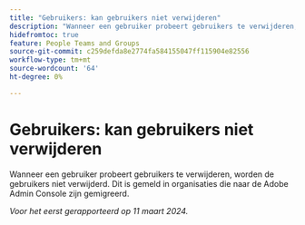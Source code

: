 ```yaml
---
title: "Gebruikers: kan gebruikers niet verwijderen"
description: "Wanneer een gebruiker probeert gebruikers te verwijderen, worden de gebruikers niet verwijderd. Dit is gemeld in organisaties die naar de Adobe Admin Console zijn gemigreerd."
hidefromtoc: true
feature: People Teams and Groups
source-git-commit: c259defda8e2774fa584155047ff115904e82556
workflow-type: tm+mt
source-wordcount: '64'
ht-degree: 0%

---
```



# Gebruikers: kan gebruikers niet verwijderen

Wanneer een gebruiker probeert gebruikers te verwijderen, worden de gebruikers niet verwijderd. Dit is gemeld in organisaties die naar de Adobe Admin Console zijn gemigreerd.

_Voor het eerst gerapporteerd op 11 maart 2024._

